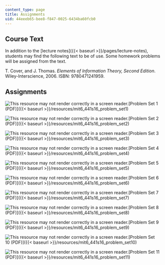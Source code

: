 ```yaml
---
content_type: page
title: Assignments
uid: 44eeeb65-bee8-f847-0025-6434ba60fcb0
---
```


Course Text
-----------

In addition to the [lecture notes]({{< baseurl >}}/pages/lecture-notes), students may find the following text to be of use. Some homework problems will be assigned from the text.

T. Cover, and J. Thomas. _Elements of Information Theory, Second Edition_. Wiley-Interscience, 2006. ISBN: 9780471241959.

Assignments
-----------

![This resource may not render correctly in a screen reader.](/images/inacessible.gif)[Problem Set 1 (PDF)]({{< baseurl >}}/resources/mit6_441s16_problem_set1)

![This resource may not render correctly in a screen reader.](/images/inacessible.gif)[Problem Set 2 (PDF)]({{< baseurl >}}/resources/mit6_441s16_problem_set2)

![This resource may not render correctly in a screen reader.](/images/inacessible.gif)[Problem Set 3 (PDF)]({{< baseurl >}}/resources/mit6_441s16_problem_set3)

![This resource may not render correctly in a screen reader.](/images/inacessible.gif)[Problem Set 4 (PDF)]({{< baseurl >}}/resources/mit6_441s16_problem_set4)

![This resource may not render correctly in a screen reader.](/images/inacessible.gif)[Problem Set 5 (PDF)]({{< baseurl >}}/resources/mit6_441s16_problem_set5)

![This resource may not render correctly in a screen reader.](/images/inacessible.gif)[Problem Set 6 (PDF)]({{< baseurl >}}/resources/mit6_441s16_problem_set6)

![This resource may not render correctly in a screen reader.](/images/inacessible.gif)[Problem Set 7 (PDF)]({{< baseurl >}}/resources/mit6_441s16_problem_set7)

![This resource may not render correctly in a screen reader.](/images/inacessible.gif)[Problem Set 8 (PDF)]({{< baseurl >}}/resources/mit6_441s16_problem_set8)

![This resource may not render correctly in a screen reader.](/images/inacessible.gif)[Problem Set 9 (PDF)]({{< baseurl >}}/resources/mit6_441s16_problem_set9)

![This resource may not render correctly in a screen reader.](/images/inacessible.gif)[Problem Set 10 (PDF)]({{< baseurl >}}/resources/mit6_441s16_problem_set10)

![This resource may not render correctly in a screen reader.](/images/inacessible.gif)[Problem Set 11 (PDF)]({{< baseurl >}}/resources/mit6_441s16_problem_set11)